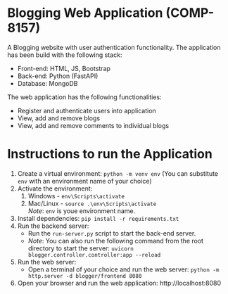 # Blogging Web Application (COMP-8157)
A Blogging website with user authentication functionality. The application has been build with the following stack:
 - Front-end: HTML, JS, Bootstrap
 - Back-end: Python (FastAPI)
 - Database: MongoDB

The web application has the following functionalities:
- Register and authenticate users into application
- View, add and remove blogs
- View, add and remove comments to individual blogs

# Instructions to run the Application
1. Create a virtual environment: `python -m venv env` (You can substitute `env` with an environment name of your choice)
2. Activate the environment:
   1. Windows - `env\Scripts\activate`
   2. Mac/Linux - `source .\env\Scripts\activate`
<br>_Note_: `env` is youe environment name.
3. Install dependencies: `pip install -r requirements.txt`
4. Run the backend server:
   - Run the `run-server.py` script to start the back-end server.
   - _Note_: You can also run the following command from the root directory to start the server: `uvicorn blogger.controller.controller:app --reload`
5. Run the web server:
   - Open a terminal of your choice and run the web server: `python -m http.server -d blogger/frontend 8080`
6. Open your browser and run the web application: http://localhost:8080

